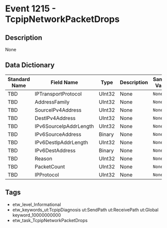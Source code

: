 # Event 1215 - TcpipNetworkPacketDrops

## Description
None

## Data Dictionary
|Standard Name|Field Name|Type|Description|Sample Value|
|---|---|---|---|---|
|TBD|IPTransportProtocol|UInt32|None|`None`|
|TBD|AddressFamily|UInt32|None|`None`|
|TBD|SourceIPv4Address|UInt32|None|`None`|
|TBD|DestIPv4Address|UInt32|None|`None`|
|TBD|IPv6SourceIpAddrLength|UInt32|None|`None`|
|TBD|IPv6SourceAddress|Binary|None|`None`|
|TBD|IPv6DestIpAddrLength|UInt32|None|`None`|
|TBD|IPv6DestAddress|Binary|None|`None`|
|TBD|Reason|UInt32|None|`None`|
|TBD|PacketCount|UInt32|None|`None`|
|TBD|IPProtocol|UInt32|None|`None`|

## Tags
* etw_level_Informational
* etw_keywords_ut:TcpipDiagnosis ut:SendPath ut:ReceivePath ut:Global keyword_10000000000
* etw_task_TcpipNetworkPacketDrops